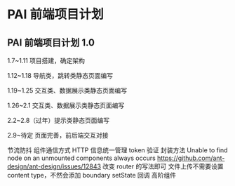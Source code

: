 # PAI 前端项目计划

## PAI 前端项目计划 1.0

1.7~1.11 项目搭建，确定架构

1.12~1.18 导航类，跳转类静态页面编写

1.19~1.25  交互类、数据展示类静态页面编写

1.26~2.1 交互类、数据展示类静态页面编写

2.2~2.8（过年）提示类静态页面编写

2.9~待定 页面完善，前后端交互对接



节流防抖
组件通信方式
HTTP 信息统一管理
token 验证 封装方法
Unable to find node on an unmounted components always occurs 
https://github.com/ant-design/ant-design/issues/12843
改变 router 的写法即可
文件上传不需要设置 content type，不然会添加 boundary
setState 回调
高阶组件
